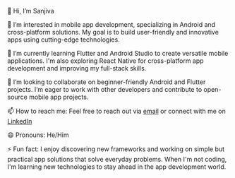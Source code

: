 👋 Hi, I’m Sanjiva

👀 I’m interested in mobile app development, specializing in Android and cross-platform solutions. My goal is to build user-friendly and innovative apps using cutting-edge technologies.

🌱 I’m currently learning Flutter and Android Studio to create versatile mobile applications. I'm also exploring React Native for cross-platform app development and improving my full-stack skills.

💞️ I’m looking to collaborate on beginner-friendly Android and Flutter projects. I’m eager to work with other developers and contribute to open-source mobile app projects.

📫 How to reach me: Feel free to reach out via [email](professionalcoder369@gmail.com) or connect with me on [LinkedIn](https://www.linkedin.com/in/sanjiva-s-b05672246/)

😄 Pronouns: He/Him

⚡ Fun fact: I enjoy discovering new frameworks and working on simple but practical app solutions that solve everyday problems. When I'm not coding, I'm learning new technologies to stay ahead in the app development world.
